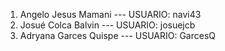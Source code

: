 1. Angelo Jesus Mamani --- USUARIO: navi43
2. Josué Colca Balvin --- USUARIO: josuejcb
3. Adryana Garces Quispe --- USUARIO: GarcesQ
